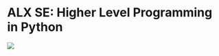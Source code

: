 # ALX SE: Higher Level Programming in Python

![](https://media.discordapp.net/attachments/1008571029804810332/1060621502430580736/samtou_Python_writing_code_on_computer_d455cd24-374c-4a25-b6e8-28867b2fa162.png?width=676&height=676)
